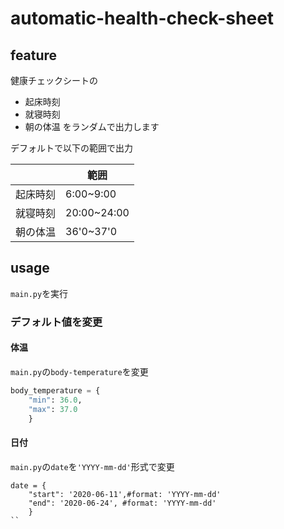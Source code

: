 # automatic-health-check-sheet

## feature

健康チェックシートの
- 起床時刻 
- 就寝時刻
- 朝の体温
をランダムで出力します

デフォルトで以下の範囲で出力

||範囲|
|----|----|
|起床時刻|6:00~9:00|
|就寝時刻|20:00~24:00|
|朝の体温|36'0~37'0|

## usage
`main.py`を実行
### デフォルト値を変更
#### 体温
`main.py`の`body-temperature`を変更
```python
body_temperature = {
    "min": 36.0,
    "max": 37.0
    }
```
#### 日付
`main.py`の`date`を`'YYYY-mm-dd'`形式で変更
```
date = {
    "start": '2020-06-11',#format: 'YYYY-mm-dd'
    "end": '2020-06-24', #format: 'YYYY-mm-dd'
    }
``
